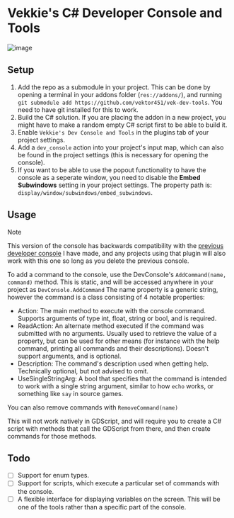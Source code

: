 # Vekkie's C# Developer Console and Tools
![image](https://github.com/user-attachments/assets/571cc5de-6983-4cf8-89b4-d5c16bea4ef4)
## Setup
1. Add the repo as a submodule in your project. This can be done by opening a terminal in your addons folder (`res://addons/`), and running `git submodule add https://github.com/vektor451/vek-dev-tools`. You need to have git installed for this to work.
2. Build the C# solution. If you are placing the addon in a new project, you might have to make a random empty C# script first to be able to build it. 
3. Enable `Vekkie's Dev Console and Tools` in the plugins tab of your project settings.
4. Add a `dev_console` action into your project's input map, which can also be found in the project settings (this is necessary for opening the console).
5. If you want to be able to use the popout functionality to have the console as a seperate window, you need to disable the **Embed Subwindows** setting in your project settings. The property path is: `display/window/subwindows/embed_subwindows`.

## Usage
>[!NOTE]
> This version of the console has backwards compatibility with the [previous developer console](https://github.com/vektor451/vek-dev-console) I have made, and any projects using that plugin will also work with this one so long as you delete the previous console. 

To add a command to the console, use the DevConsole's `AddCommand(name, command)` method. This is static, and will be accessed anywhere in your project as `DevConsole.AddCommand` The name property is a generic string, however the command is a class consisting of 4 notable properties:

- Action: The main method to execute with the console command. Supports arguments of type int, float, string or bool, and is required. 
- ReadAction: An alternate method executed if the command was submitted with no arguments. Usually used to retrieve the value of a property, but can be used for other means (for instance with the help command, printing all commands and their descriptions). Doesn't support arguments, and is optional.
- Description: The command's description used when getting help. Technically optional, but not advised to omit. 
- UseSingleStringArg: A bool that specifies that the command is intended to work with a single string argument, similar to how `echo` works, or something like `say` in source games. 

You can also remove commands with `RemoveCommand(name)`

This will not work natively in GDScript, and will require you to create a C# script with methods that call the GDScript from there, and then create commands for those methods.

## Todo
- [ ] Support for enum types.
- [ ] Support for scripts, which execute a particular set of commands with the console.
- [ ] A flexible interface for displaying variables on the screen. This will be one of the tools rather than a specific part of the console.  
